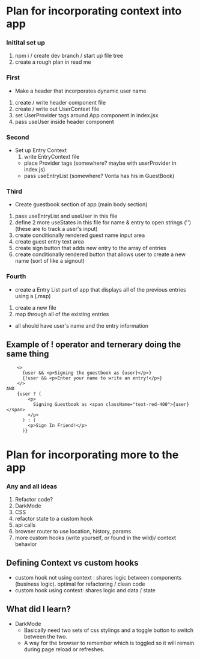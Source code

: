 # Plan for incorporating context into app

### Initital set up

1. npm i / create dev branch / start up file tree
2. create a rough plan in read me

### First

- Make a header that incorporates dynamic user name

1. create / write header component file
2. create / write out UserContext file
3. set UserProvider tags around App component in index.jsx
4. pass useUser inside header component

### Second

- Set up Entry Context
  1. write EntryContext file
  - place Provider tags (somewhere? maybe with userProvider in index.js)
  - pass useEntryList (somewhere? Vonta has his in GuestBook)

### Third

- Create guestbook section of app (main body section)

1. pass useEntryList and useUser in this file
2. define 2 more useStates in this file for name & entry to open strings ('') (these are to track a user's input)
3. create conditionally rendered guest name input area
4. create guest entry text area
5. create sign button that adds new entry to the array of entries
6. create conditionally rendered button that allows user to create a new name (sort of like a signout)

### Fourth

- create a Entry List part of app that displays all of the previous entries using a (.map)

1. create a new file
2. map through all of the existing entries

- all should have user's name and the entry information

## Example of ! operator and ternerary doing the same thing

```
    <>
      {user && <p>Signing the guestbook as {user}</p>}
      {!user && <p>Enter your name to write an entry!</p>}
    </>
AND
    {user ? (
        <p>
          Signing Guestbook as <span className="text-red-400">{user}</span>
        </p>
      ) : (
        <p>Sign In Friend!</p>
      )}
```

# Plan for incorporating more to the app

### Any and all ideas

1. Refactor code?
2. DarkMode
3. CSS
4. refactor state to a custom hook
5. api calls
6. browser router to use location, history, params
7. more custom hooks (write yourself, or found in the wild)/ context
   behavior

## Defining Context vs custom hooks

- custom hook not using context : shares logic between components (business logic). optimal for refactoring / clean code
- custom hook using context: shares logic and data / state

## What did I learn?

- DarkMode
  - Basically need two sets of css stylings and a toggle button to switch between the two.
  - A way for the browser to remember which is toggled so it will remain during page reload or refreshes.
